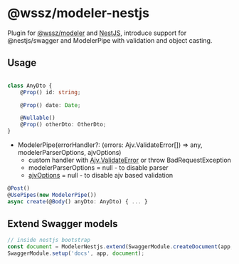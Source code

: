 # @wssz/modeler-nestjs
Plugin for [@wssz/modeler](https://github.com/wszerad/wssz-modeler) and [NestJS](https://github.com/nestjs/nest), introduce support for @nestjs/swagger and ModelerPipe with validation and object casting.

## Usage
```typescript

class AnyDto {
    @Prop() id: string;

    @Prop() date: Date;

    @Nullable()
    @Prop() otherDto: OtherDto;
}

```

* ModelerPipe(errorHandler?: (errors: Ajv.ValidateError[]) => any, modelerParserOptions, ajvOptions)
    * custom handler with [Ajv.ValidateError](https://github.com/epoberezkin/ajv#validation-errors) or throw BadRequestException
    * modelerParserOptions = null - to disable parser
    * [ajvOptions](https://github.com/epoberezkin/ajv#options) = null - to disable ajv based validation 

```typescript
@Post()
@UsePipes(new ModelerPipe())
async create(@Body() anyDto: AnyDto) { ... }
```
## Extend Swagger models
```typescript
// inside nestjs bootstrap
const document = ModelerNestjs.extend(SwaggerModule.createDocument(app, options));
SwaggerModule.setup('docs', app, document);
```
